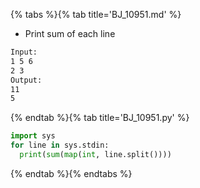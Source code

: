 {% tabs %}{% tab title='BJ_10951.md' %}

* Print sum of each line

```txt
Input:
1 5 6
2 3
Output:
11
5
```

{% endtab %}{% tab title='BJ_10951.py' %}

```py
import sys
for line in sys.stdin:
  print(sum(map(int, line.split())))
```

{% endtab %}{% endtabs %}
